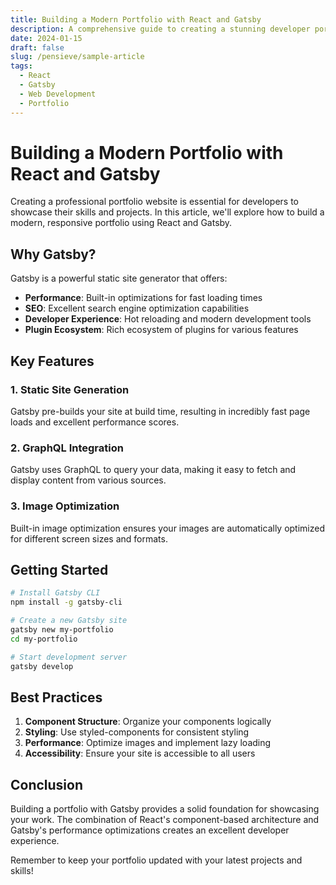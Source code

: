 ```yaml
---
title: Building a Modern Portfolio with React and Gatsby
description: A comprehensive guide to creating a stunning developer portfolio using modern web technologies
date: 2024-01-15
draft: false
slug: /pensieve/sample-article
tags:
  - React
  - Gatsby
  - Web Development
  - Portfolio
---
```


# Building a Modern Portfolio with React and Gatsby

Creating a professional portfolio website is essential for developers to showcase their skills and projects. In this article, we'll explore how to build a modern, responsive portfolio using React and Gatsby.

## Why Gatsby?

Gatsby is a powerful static site generator that offers:

- **Performance**: Built-in optimizations for fast loading times
- **SEO**: Excellent search engine optimization capabilities
- **Developer Experience**: Hot reloading and modern development tools
- **Plugin Ecosystem**: Rich ecosystem of plugins for various features

## Key Features

### 1. Static Site Generation

Gatsby pre-builds your site at build time, resulting in incredibly fast page loads and excellent performance scores.

### 2. GraphQL Integration

Gatsby uses GraphQL to query your data, making it easy to fetch and display content from various sources.

### 3. Image Optimization

Built-in image optimization ensures your images are automatically optimized for different screen sizes and formats.

## Getting Started

```bash
# Install Gatsby CLI
npm install -g gatsby-cli

# Create a new Gatsby site
gatsby new my-portfolio
cd my-portfolio

# Start development server
gatsby develop
```

## Best Practices

1. **Component Structure**: Organize your components logically
2. **Styling**: Use styled-components for consistent styling
3. **Performance**: Optimize images and implement lazy loading
4. **Accessibility**: Ensure your site is accessible to all users

## Conclusion

Building a portfolio with Gatsby provides a solid foundation for showcasing your work. The combination of React's component-based architecture and Gatsby's performance optimizations creates an excellent developer experience.

Remember to keep your portfolio updated with your latest projects and skills!
